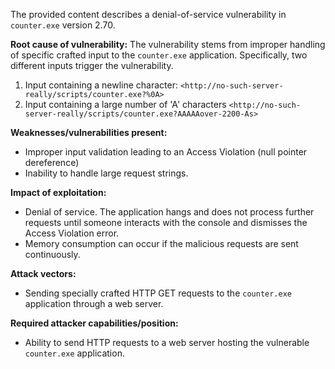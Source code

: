The provided content describes a denial-of-service vulnerability in `counter.exe` version 2.70.

**Root cause of vulnerability:**
The vulnerability stems from improper handling of specific crafted input to the `counter.exe` application. Specifically, two different inputs trigger the vulnerability.
1. Input containing a newline character: `<http://no-such-server-really/scripts/counter.exe?%0A>`
2. Input containing a large number of 'A' characters `<http://no-such-server-really/scripts/counter.exe?AAAAAover-2200-As>`

**Weaknesses/vulnerabilities present:**
- Improper input validation leading to an Access Violation (null pointer dereference)
- Inability to handle large request strings.

**Impact of exploitation:**
- Denial of service. The application hangs and does not process further requests until someone interacts with the console and dismisses the Access Violation error.
- Memory consumption can occur if the malicious requests are sent continuously.

**Attack vectors:**
- Sending specially crafted HTTP GET requests to the `counter.exe` application through a web server.

**Required attacker capabilities/position:**
- Ability to send HTTP requests to a web server hosting the vulnerable `counter.exe` application.